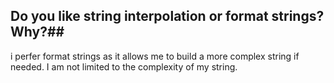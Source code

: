 ##  Do you like string interpolation or format strings?  Why?##

i perfer format strings as it allows me to build a more complex string if needed. I am not limited to the complexity of 
my string. 

